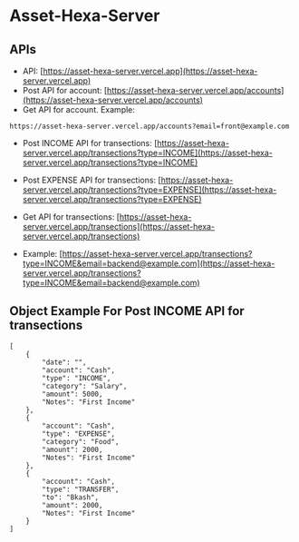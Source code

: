 # Asset-Hexa-Server
## APIs
- API: [https://asset-hexa-server.vercel.app](https://asset-hexa-server.vercel.app)
- Post API for account: [https://asset-hexa-server.vercel.app/accounts](https://asset-hexa-server.vercel.app/accounts)
- Get API for account. Example:
```
https://asset-hexa-server.vercel.app/accounts?email=front@example.com
```

- Post INCOME API for transections: [https://asset-hexa-server.vercel.app/transections?type=INCOME](https://asset-hexa-server.vercel.app/transections?type=INCOME)
- Post EXPENSE API for transections: [https://asset-hexa-server.vercel.app/transections?type=EXPENSE](https://asset-hexa-server.vercel.app/transections?type=EXPENSE)

- Get API for transections: [https://asset-hexa-server.vercel.app/transections](https://asset-hexa-server.vercel.app/transections)
- Example: [https://asset-hexa-server.vercel.app/transections?type=INCOME&email=backend@example.com](https://asset-hexa-server.vercel.app/transections?type=INCOME&email=backend@example.com)

## Object Example For Post INCOME API for transections
```
[
    {
        "date": "",
        "account": "Cash",
        "type": "INCOME",
        "category": "Salary",
        "amount": 5000,
        "Notes": "First Income"
    },
    {
        "account": "Cash",
        "type": "EXPENSE",
        "category": "Food",
        "amount": 2000,
        "Notes": "First Income"
    },
    {
        "account": "Cash",
        "type": "TRANSFER",
        "to": "Bkash",
        "amount": 2000,
        "Notes": "First Income"
    }
]
```
